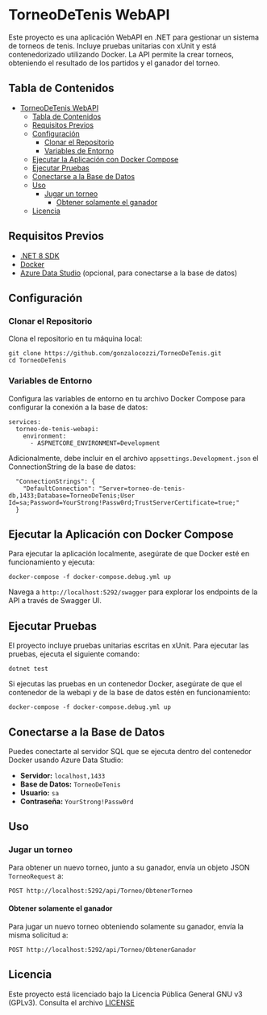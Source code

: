 TorneoDeTenis WebAPI
====================

Este proyecto es una aplicación WebAPI en .NET para gestionar un sistema de torneos de tenis. Incluye pruebas unitarias con xUnit y está contenedorizado utilizando Docker. La API permite la crear torneos, obteniendo el resultado de los partidos y el ganador del torneo.

Tabla de Contenidos
-------------------

- [TorneoDeTenis WebAPI](#torneodetenis-webapi)
  - [Tabla de Contenidos](#tabla-de-contenidos)
  - [Requisitos Previos](#requisitos-previos)
  - [Configuración](#configuración)
    - [Clonar el Repositorio](#clonar-el-repositorio)
    - [Variables de Entorno](#variables-de-entorno)
  - [Ejecutar la Aplicación con Docker Compose](#ejecutar-la-aplicación-con-docker-compose)
  - [Ejecutar Pruebas](#ejecutar-pruebas)
  - [Conectarse a la Base de Datos](#conectarse-a-la-base-de-datos)
  - [Uso](#uso)
    - [Jugar un torneo](#jugar-un-torneo)
      - [Obtener solamente el ganador](#obtener-solamente-el-ganador)
  - [Licencia](#licencia)

Requisitos Previos
------------------

*   [.NET 8 SDK](https://dotnet.microsoft.com/download/dotnet/8.0)
*   [Docker](https://www.docker.com/get-started)
*   [Azure Data Studio](https://azure.microsoft.com/es-es/products/data-studio/) (opcional, para conectarse a la base de datos)

Configuración
-------------

### Clonar el Repositorio

Clona el repositorio en tu máquina local:

    git clone https://github.com/gonzalocozzi/TorneoDeTenis.git
    cd TorneoDeTenis


### Variables de Entorno

Configura las variables de entorno en tu archivo Docker Compose para configurar la conexión a la base de datos:

    services:
      torneo-de-tenis-webapi:
        environment:
          - ASPNETCORE_ENVIRONMENT=Development


Adicionalmente, debe incluir en el archivo `appsettings.Development.json` el ConnectionString de la base de datos:

      "ConnectionStrings": {
        "DefaultConnection": "Server=torneo-de-tenis-db,1433;Database=TorneoDeTenis;User Id=sa;Password=YourStrong!Passw0rd;TrustServerCertificate=true;"
      }

Ejecutar la Aplicación con Docker Compose
-----------------------------------------

Para ejecutar la aplicación localmente, asegúrate de que Docker esté en funcionamiento y ejecuta:

    docker-compose -f docker-compose.debug.yml up


Navega a `http://localhost:5292/swagger` para explorar los endpoints de la API a través de Swagger UI.

Ejecutar Pruebas
----------------

El proyecto incluye pruebas unitarias escritas en xUnit. Para ejecutar las pruebas, ejecuta el siguiente comando:

    dotnet test


Si ejecutas las pruebas en un contenedor Docker, asegúrate de que el contenedor de la webapi y de la base de datos estén en funcionamiento:

    docker-compose -f docker-compose.debug.yml up


Conectarse a la Base de Datos
-----------------------------

Puedes conectarte al servidor SQL que se ejecuta dentro del contenedor Docker usando Azure Data Studio:

*   **Servidor:** `localhost,1433`
*   **Base de Datos:** `TorneoDeTenis`
*   **Usuario:** `sa`
*   **Contraseña:** `YourStrong!Passw0rd`

Uso
---

### Jugar un torneo

Para obtener un nuevo torneo, junto a su ganador, envía un objeto JSON `TorneoRequest` a:

    POST http://localhost:5292/api/Torneo/ObtenerTorneo


#### Obtener solamente el ganador

Para jugar un nuevo torneo obteniendo solamente su ganador, envía la misma solicitud a:

    POST http://localhost:5292/api/Torneo/ObtenerGanador


Licencia
--------

Este proyecto está licenciado bajo la Licencia Pública General GNU v3 (GPLv3). Consulta el archivo [LICENSE](LICENSE)